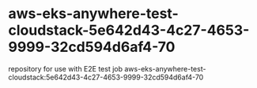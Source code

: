 # aws-eks-anywhere-test-cloudstack-5e642d43-4c27-4653-9999-32cd594d6af4-70
repository for use with E2E test job aws-eks-anywhere-test-cloudstack:5e642d43-4c27-4653-9999-32cd594d6af4-70
